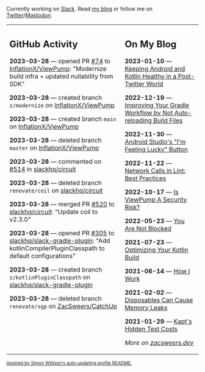 Currently working on [Slack](https://slack.com/). Read [my blog](https://zacsweers.dev/) or follow me on [Twitter](https://twitter.com/ZacSweers)/[Mastodon](https://hachyderm.io/@ZacSweers).

<table><tr><td valign="top" width="60%">

## GitHub Activity
<!-- githubActivity starts -->
**2023-03-28** — opened PR [#74](https://github.com/InflationX/ViewPump/pull/74) to [InflationX/ViewPump](https://github.com/InflationX/ViewPump): "Modernize build infra + updated nullability from SDK"

**2023-03-28** — created branch `z/modernize` on [InflationX/ViewPump](https://github.com/InflationX/ViewPump)

**2023-03-28** — created branch `main` on [InflationX/ViewPump](https://github.com/InflationX/ViewPump)

**2023-03-28** — deleted branch `master` on [InflationX/ViewPump](https://github.com/InflationX/ViewPump)

**2023-03-28** — commented on [#514](https://github.com/slackhq/circuit/pull/514#issuecomment-1487514619) in [slackhq/circuit](https://github.com/slackhq/circuit)

**2023-03-28** — deleted branch `renovate/coil` on [slackhq/circuit](https://github.com/slackhq/circuit)

**2023-03-28** — merged PR [#520](https://github.com/slackhq/circuit/pull/520) to [slackhq/circuit](https://github.com/slackhq/circuit): "Update coil to v2.3.0"

**2023-03-28** — opened PR [#305](https://github.com/slackhq/slack-gradle-plugin/pull/305) to [slackhq/slack-gradle-plugin](https://github.com/slackhq/slack-gradle-plugin): "Add kotlinCompilerPluginClasspath to default configurations"

**2023-03-28** — created branch `z/kotlinPluginClasspath` on [slackhq/slack-gradle-plugin](https://github.com/slackhq/slack-gradle-plugin)

**2023-03-28** — deleted branch `renovate/sgp` on [ZacSweers/CatchUp](https://github.com/ZacSweers/CatchUp)
<!-- githubActivity ends -->
</td><td valign="top" width="40%">

## On My Blog
<!-- blog starts -->
**2023-01-10** — [Keeping Android and Kotlin Healthy in a Post-Twitter World](https://www.zacsweers.dev/keeping-android-healthy/)

**2022-12-19** — [Improving Your Gradle Workflow by Not Auto-reloading Build Files](https://www.zacsweers.dev/improving-your-workflow-by-not-auto-reloading-build-files/)

**2022-11-30** — [Android Studio's "I'm Feeling Lucky" Button](https://www.zacsweers.dev/android-studios-im-feeling-lucky-button/)

**2022-11-22** — [Network Calls in Lint: Best Practices](https://www.zacsweers.dev/network-calls-in-lint-best-practices/)

**2022-10-17** — [Is ViewPump A Security Risk?](https://www.zacsweers.dev/is-viewpump-a-security-risk/)

**2022-05-23** — [You Are Not Blocked](https://www.zacsweers.dev/you-are-not-blocked/)

**2021-07-23** — [Optimizing Your Kotlin Build](https://www.zacsweers.dev/optimizing-your-kotlin-build/)

**2021-06-14** — [How I Work](https://www.zacsweers.dev/how-i-work/)

**2021-02-02** — [Disposables Can Cause Memory Leaks](https://www.zacsweers.dev/disposables-can-cause-memory-leaks/)

**2021-01-29** — [Kapt's Hidden Test Costs](https://www.zacsweers.dev/kapts-hidden-test-costs/)
<!-- blog ends -->
_More on [zacsweers.dev](https://zacsweers.dev/)_
</td></tr></table>

<sub><a href="https://simonwillison.net/2020/Jul/10/self-updating-profile-readme/">Inspired by Simon Willison's auto-updating profile README.</a></sub>